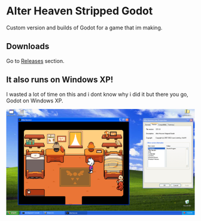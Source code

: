 # Alter Heaven Stripped Godot
Custom version and builds of Godot for a game that im making.

## Downloads
Go to [Releases](https://github.com/notmyst33d/ahsg/releases) section.

## It also runs on Windows XP!
I wasted a lot of time on this and i dont know why i did it but there you go, Godot on Windows XP.

<img src="https://raw.githubusercontent.com/notmyst33d/Misc/static/xp.png">
